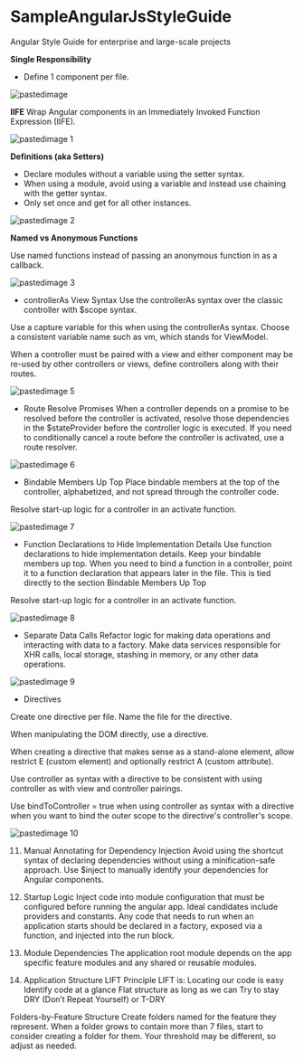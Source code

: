 # SampleAngularJsStyleGuide

Angular Style Guide for enterprise and large-scale projects

**Single Responsibility**
- Define 1 component per file.



![pastedimage](https://cloud.githubusercontent.com/assets/10474169/10745636/98f8b3f0-7c11-11e5-88e4-1006af091206.png)



**IIFE**
Wrap Angular components in an Immediately Invoked Function Expression (IIFE).



![pastedimage 1](https://cloud.githubusercontent.com/assets/10474169/10745625/98de3cf0-7c11-11e5-82b1-e356ee6b13c3.png)



**Definitions (aka Setters)**
- Declare modules without a variable using the setter syntax.
- When using a module, avoid using a variable and instead use chaining with the getter syntax.
- Only set once and get for all other instances.



![pastedimage 2](https://cloud.githubusercontent.com/assets/10474169/10745627/98de58a2-7c11-11e5-9d97-643d9bc10ca9.png)


**Named vs Anonymous Functions**
 
Use named functions instead of passing an anonymous function in as a callback.


![pastedimage 3](https://cloud.githubusercontent.com/assets/10474169/10745624/98dd7a90-7c11-11e5-94e2-5ace27084ad7.png)



- controllerAs View Syntax
Use the controllerAs syntax over the classic controller with $scope syntax.



Use a capture variable for this when using the controllerAs syntax. Choose a consistent variable name such as vm, which stands for ViewModel.



When a controller must be paired with a view and either component may be re-used by other controllers or views, define controllers along with their routes.


![pastedimage 5](https://cloud.githubusercontent.com/assets/10474169/10745628/98df6ec2-7c11-11e5-89af-e6a75ec1a073.png)



- Route Resolve Promises
When a controller depends on a promise to be resolved before the controller is activated, resolve those dependencies in the $stateProvider before the controller logic is executed. If you need to conditionally cancel a route before the controller is activated, use a route resolver.


![pastedimage 6](https://cloud.githubusercontent.com/assets/10474169/10745629/98eb02e6-7c11-11e5-9b9b-b6422ad025b7.png)



- Bindable Members Up Top
Place bindable members at the top of the controller, alphabetized, and not spread through the controller code.



Resolve start-up logic for a controller in an activate function.


![pastedimage 7](https://cloud.githubusercontent.com/assets/10474169/10745633/98ec0826-7c11-11e5-96de-cb8468bb6dd8.png)




- Function Declarations to Hide Implementation Details
Use function declarations to hide implementation details. Keep your bindable members up top. When you need to bind a function in a controller, point it to a function declaration that appears later in the file. This is tied directly to the section Bindable Members Up Top



Resolve start-up logic for a controller in an activate function.


![pastedimage 8](https://cloud.githubusercontent.com/assets/10474169/10745630/98ebd0f4-7c11-11e5-8e01-db1cdba9ea62.png)



 
- Separate Data Calls
Refactor logic for making data operations and interacting with data to a factory. Make data services responsible for XHR calls, local storage, stashing in memory, or any other data operations.


![pastedimage 9](https://cloud.githubusercontent.com/assets/10474169/10745632/98ebfdae-7c11-11e5-8712-d0310414bd2e.png)




- Directives
 
Create one directive per file. Name the file for the directive.



When manipulating the DOM directly, use a directive. 



When creating a directive that makes sense as a stand-alone element, allow restrict E (custom element) and optionally restrict A (custom attribute).



Use controller as syntax with a directive to be consistent with using controller as with view and controller pairings.



Use bindToController = true when using controller as syntax with a directive when you want to bind the outer scope to the directive's controller's scope.


![pastedimage 10](https://cloud.githubusercontent.com/assets/10474169/10745631/98ebbe70-7c11-11e5-8040-de225a3c4d11.png)

11. Manual Annotating for Dependency Injection
Avoid using the shortcut syntax of declaring dependencies without using a minification-safe approach.
Use $inject to manually identify your dependencies for Angular components.


12. Startup Logic
Inject code into module configuration that must be configured before running the angular app. Ideal candidates include providers and constants.
Any code that needs to run when an application starts should be declared in a factory, exposed via a function, and injected into the run block.
 

 
13. Module Dependencies
​The application root module depends on the app specific feature modules and any shared or reusable modules.




14. Application Structure LIFT Principle
LIFT is:
Locating our code is easy
Identify code at a glance
Flat structure as long as we can
Try to stay DRY (Don’t Repeat Yourself) or T-DRY

Folders-by-Feature Structure
Create folders named for the feature they represent. When a folder grows to contain more than 7 files, start to consider creating a folder for them. Your threshold may be different, so adjust as needed.

